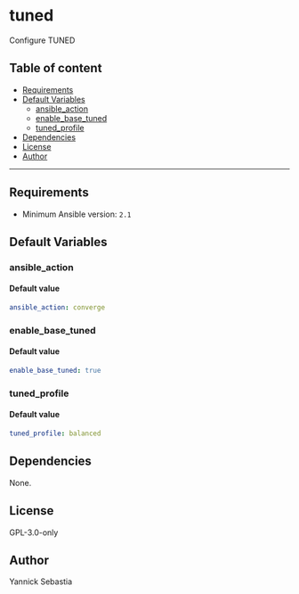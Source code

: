 # tuned

Configure TUNED

## Table of content

- [Requirements](#requirements)
- [Default Variables](#default-variables)
  - [ansible_action](#ansible_action)
  - [enable_base_tuned](#enable_base_tuned)
  - [tuned_profile](#tuned_profile)
- [Dependencies](#dependencies)
- [License](#license)
- [Author](#author)

---

## Requirements

- Minimum Ansible version: `2.1`

## Default Variables

### ansible_action

#### Default value

```YAML
ansible_action: converge
```

### enable_base_tuned

#### Default value

```YAML
enable_base_tuned: true
```

### tuned_profile

#### Default value

```YAML
tuned_profile: balanced
```



## Dependencies

None.

## License

GPL-3.0-only

## Author

Yannick Sebastia

